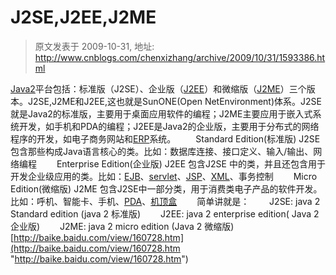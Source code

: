 # J2SE,J2EE,J2ME 
> 原文发表于 2009-10-31, 地址: http://www.cnblogs.com/chenxizhang/archive/2009/10/31/1593386.html 


[Java2](http://baike.baidu.com/view/395208.htm)平台包括：标准版（J2SE）、企业版（[J2EE](http://baike.baidu.com/view/1507.htm)）和微缩版（[J2ME](http://baike.baidu.com/view/7125.htm)）三个版本。J2SE,J2ME和J2EE,这也就是SunONE(Open NetEnvironment)体系。J2SE就是Java2的标准版，主要用于桌面应用软件的编程；J2ME主要应用于嵌入式系统开发，如手机和PDA的编程；J2EE是Java2的企业版，主要用于分布式的网络程序的开发，如电子商务网站和[ERP](http://baike.baidu.com/view/3609.htm)系统。 　　Standard Edition(标准版) J2SE 包含那些构成Java语言核心的类。比如：数据库连接、接口定义、输入/输出、网络编程 　　Enterprise Edition(企业版) J2EE 包含J2SE 中的类，并且还包含用于开发企业级应用的类。比如：[EJB](http://baike.baidu.com/view/3542.htm)、[servlet](http://baike.baidu.com/view/25169.htm)、[JSP](http://baike.baidu.com/view/3387.htm)、[XML](http://baike.baidu.com/view/63.htm)、事务控制 　　Micro Edition(微缩版) J2ME 包含J2SE中一部分类，用于消费类电子产品的软件开发。比如：呼机、智能卡、手机、[PDA](http://baike.baidu.com/view/1519.htm)、[机顶盒](http://baike.baidu.com/view/16791.htm) 　　简单讲就是： 　　J2SE: java 2 Standard edition (java 2 标准版) 　　J2EE: java 2 enterprise edition( Java 2 企业版) 　　J2ME: java 2 micro edition (Java 2 微缩版) [http://baike.baidu.com/view/160728.htm](http://baike.baidu.com/view/160728.htm "http://baike.baidu.com/view/160728.htm")

















